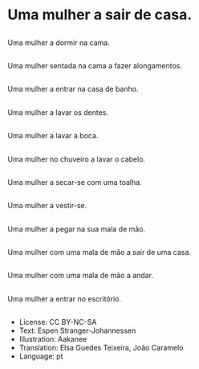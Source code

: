 # Uma mulher a sair de casa.

##
Uma mulher a dormir na cama.

##
Uma mulher sentada na cama a fazer alongamentos.

##
Uma mulher a entrar na casa de banho.

##
Uma mulher a lavar os dentes.

##
Uma mulher a lavar a boca.

##
Uma mulher no chuveiro a lavar o cabelo.

##
Uma mulher a secar-se com uma toalha.

##
Uma mulher a vestir-se.

##
Uma mulher a pegar na sua mala de mão.

##
Uma mulher com uma mala de mão a sair de uma casa.

##
Uma mulher com uma mala de mão a andar.

##
Uma mulher a entrar no escritório.

##
* License: CC BY-NC-SA
* Text: Espen Stranger-Johannessen
* Illustration: Aakanee
* Translation: Elsa Guedes Teixeira, João Caramelo
* Language: pt
